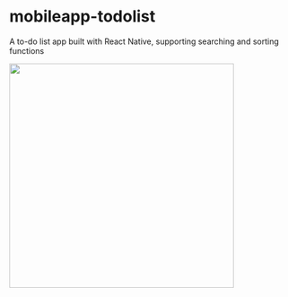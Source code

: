 # mobileapp-todolist
A to-do list app built with React Native, supporting searching and sorting functions

<img src="demo_app.gif" width="400"/>
